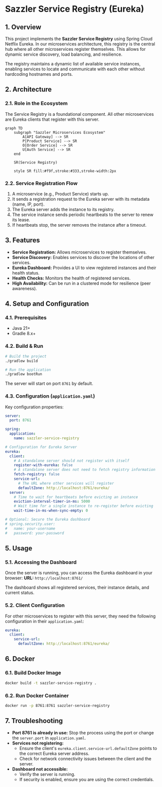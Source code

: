 # Sazzler Service Registry (Eureka)

## 1. Overview
This project implements the **Sazzler Service Registry** using Spring Cloud Netflix Eureka. In our microservices architecture, this registry is the central hub where all other microservices register themselves. This allows for dynamic service discovery, load balancing, and resilience.

The registry maintains a dynamic list of available service instances, enabling services to locate and communicate with each other without hardcoding hostnames and ports.

## 2. Architecture

### 2.1. Role in the Ecosystem
The Service Registry is a foundational component. All other microservices are Eureka clients that register with this server.

```mermaid
graph TD
    subgraph "Sazzler Microservices Ecosystem"
        A[API Gateway] --> SR
        P[Product Service] --> SR
        O[Order Service] --> SR
        U[Auth Service] --> SR
    end

    SR(Service Registry)

    style SR fill:#f9f,stroke:#333,stroke-width:2px
```

### 2.2. Service Registration Flow
1.  A microservice (e.g., Product Service) starts up.
2.  It sends a registration request to the Eureka server with its metadata (name, IP, port).
3.  The Eureka server adds the instance to its registry.
4.  The service instance sends periodic heartbeats to the server to renew its lease.
5.  If heartbeats stop, the server removes the instance after a timeout.

## 3. Features
- **Service Registration:** Allows microservices to register themselves.
- **Service Discovery:** Enables services to discover the locations of other services.
- **Eureka Dashboard:** Provides a UI to view registered instances and their health status.
- **Health Checks:** Monitors the health of registered services.
- **High Availability:** Can be run in a clustered mode for resilience (peer awareness).

## 4. Setup and Configuration

### 4.1. Prerequisites
- Java 21+
- Gradle 8.x+

### 4.2. Build & Run
```bash
# Build the project
./gradlew build

# Run the application
./gradlew bootRun
```
The server will start on port `8761` by default.

### 4.3. Configuration (`application.yaml`)
Key configuration properties:

```yaml
server:
  port: 8761

spring:
  application:
    name: sazzler-service-registry

# Configuration for Eureka Server
eureka:
  client:
    # A standalone server should not register with itself
    register-with-eureka: false
    # A standalone server does not need to fetch registry information
    fetch-registry: false
    service-url:
      # The URL where other services will register
      defaultZone: http://localhost:8761/eureka/
  server:
    # Time to wait for heartbeats before evicting an instance
    eviction-interval-timer-in-ms: 5000
    # Wait time for a single instance to re-register before evicting
    wait-time-in-ms-when-sync-empty: 0

# Optional: Secure the Eureka dashboard
# spring.security.user:
#   name: your-username
#   password: your-password
```

## 5. Usage

### 5.1. Accessing the Dashboard
Once the server is running, you can access the Eureka dashboard in your browser:
**URL:** `http://localhost:8761/`

The dashboard shows all registered services, their instance details, and current status.

### 5.2. Client Configuration
For other microservices to register with this server, they need the following configuration in their `application.yaml`:

```yaml
eureka:
  client:
    service-url:
      defaultZone: http://localhost:8761/eureka/
```

## 6. Docker

### 6.1. Build Docker Image
```bash
docker build -t sazzler-service-registry .
```

### 6.2. Run Docker Container
```bash
docker run -p 8761:8761 sazzler-service-registry
```

## 7. Troubleshooting
- **Port 8761 is already in use:** Stop the process using the port or change the `server.port` in `application.yaml`.
- **Services not registering:**
    - Ensure the client's `eureka.client.service-url.defaultZone` points to the correct Eureka server address.
    - Check for network connectivity issues between the client and the server.
- **Dashboard not accessible:**
    - Verify the server is running.
    - If security is enabled, ensure you are using the correct credentials.

